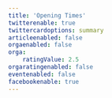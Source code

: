 ```yaml
---
title: 'Opening Times'
twitterenable: true
twittercardoptions: summary
articleenabled: false
orgaenabled: false
orga:
    ratingValue: 2.5
orgaratingenabled: false
eventenabled: false
facebookenable: true
---
```


